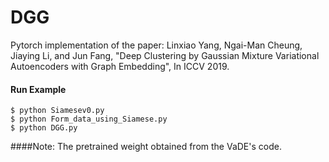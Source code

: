 # DGG
Pytorch implementation of the paper:
Linxiao Yang, Ngai-Man Cheung, Jiaying Li, and Jun Fang, "Deep Clustering by Gaussian Mixture Variational Autoencoders with Graph Embedding", In ICCV 2019.

#### Run Example
```
$ python Siamesev0.py
$ python Form_data_using_Siamese.py
$ python DGG.py
```
####Note: 
The pretrained weight obtained from the VaDE's code.


